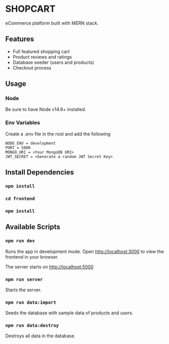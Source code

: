 # SHOPCART

eCommerce platform built with MERN stack. 

## Features

- Full featured shopping cart
- Product reviews and ratings
- Database seeder (users and products)
- Checkout process 
## Usage

### Node

Be sure to have Node v14.6+ installed. 
### Env Variables 
Create a  .env file in the root and add the following
```dosini
NODE_ENV = development
PORT = 5000
MONGO_URI = <Your MongoDB URI>
JWT_SECRET = <Generate a random JWT Secret Key>
```
## Install Dependencies 
### `npm install`
### `cd frontend`
### `npm install`

## Available Scripts 
### `npm run dev`
Runs the app in development mode. 
Open [http://localhost:3000](http://localhost:3000) to view the frontend in your browser.

The server starts on [http://localhost:5000](http://localhost:5000)
### `npm run server`
Starts the server.

### `npm run data:import`
Seeds the database with sample data of products and users.
### `npm run data:destroy`
Destroys all data in the database. 